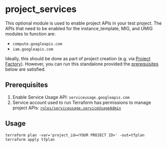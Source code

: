 # project_services

This optional module is used to enable project APIs in your test project. The
APIs that need to be enabled for the instance_template, MIG, and UMIG modules to
function are:
- `compute.googleapis.com`
- `iam.googleapis.com`

Ideally, this should be done as part of project creation (e.g. via
[Project Factory](https://github.com/terraform-google-modules/terraform-google-project-factory/blob/master/variables.tf#L64-L68)). However, you can run this standalone
provided the [prerequisites](#prerequisites) below are satisfied.

## Prerequisites

1. Enable Service Usage API: `serviceusage.googleapis.com`
2. Service account used to run Terraform has permissions to manage project APIs: 
[`roles/serviceusage.serviceUsageAdmin`](https://cloud.google.com/iam/docs/understanding-roles#service-usage-roles)

## Usage

```
terraform plan -var='project_id=<YOUR PROJECT ID>' -out=tfplan
terraform apply tfplan
```

[^]: (autogen_docs_start)

[^]: (autogen_docs_end)